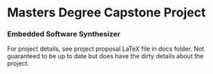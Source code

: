 # Masters Degree Capstone Project
### Embedded Software Synthesizer

For project details, see project proposal LaTeX file in docs folder. Not guaranteed to be up to date but does have the dirty details about the project.
